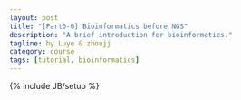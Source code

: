 ```yaml
---
layout: post
title: "[Part0-0] Bioinformatics before NGS"
description: "A brief introduction for bioinformatics."
tagline: by Luye & zhoujj
category: course
tags: [tutorial, bioinformatics]
---
```

{% include JB/setup %}

<add homepage preview here>

<!--more-->


